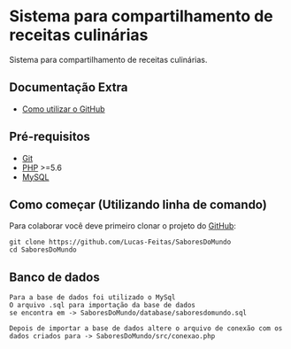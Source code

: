 # Sistema para compartilhamento de receitas culinárias
Sistema para compartilhamento de receitas culinárias.

## Documentação Extra
* [Como utilizar o GitHub](https://docs.google.com/document/d/1tkLoMl36GVBOLx65DFY7RL-ss-EARA5kiWxK7eJA0Hs/)

## Pré-requisitos
* [Git](https://git-scm.com)
* [PHP](http://php.net) >=5.6
* [MySQL](https://www.mysql.com)

## Como começar (Utilizando linha de comando)
Para colaborar você deve primeiro clonar o projeto do [GitHub](https://github.com/Lucas-Feitas/SaboresDoMundo):
```
git clone https://github.com/Lucas-Feitas/SaboresDoMundo
cd SaboresDoMundo
```
## Banco de dados
```
Para a base de dados foi utilizado o MySql
O arquivo .sql para importação da base de dados 
se encontra em -> SaboresDoMundo/database/saboresdomundo.sql

Depois de importar a base de dados altere o arquivo de conexão com os 
dados criados para -> SaboresDoMundo/src/conexao.php
```
